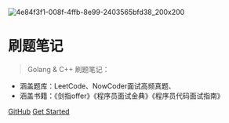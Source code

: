 <!-- 封面 -->


![4e84f3f1-008f-4ffb-8e99-2403565bfd38_200x200](https://cdn.jsdelivr.net/gh/sivanWu0222/ImageHosting@master/uPic/fd537d5c-1b03-46d8-836c-96073ba1c165_200x200.png)

# 刷题笔记

> Golang & C++ 刷题笔记：
* 涵盖题库：LeetCode、NowCoder面试高频真题、
* 涵盖书籍：《剑指offer》《程序员面试金典》《程序员代码面试指南》

[GitHub](https://github.com/sivanWu0222/AlgoBook)
[Get Started](#?id=summary)


<!-- 背景图片 -->

<!-- ![](_media/bg.png) -->

<!-- 背景色 -->

<!-- ![color](#f0f0f0) -->